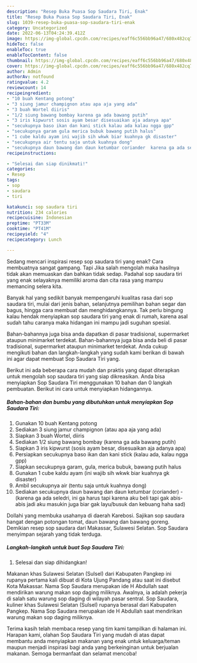 ```yaml
---
description: "Resep Buka Puasa Sop Saudara Tiri, Enak"
title: "Resep Buka Puasa Sop Saudara Tiri, Enak"
slug: 1039-resep-buka-puasa-sop-saudara-tiri-enak
category: Uncategorized
date: 2022-06-13T04:24:39.412Z
image: https://img-global.cpcdn.com/recipes/eaff6c556bb96a47/680x482cq70/sop-saudara-tiri-foto-resep-utama.jpg
hideToc: false
enableToc: true
enableTocContent: false
thumbnail: https://img-global.cpcdn.com/recipes/eaff6c556bb96a47/680x482cq70/sop-saudara-tiri-foto-resep-utama.jpg
cover: https://img-global.cpcdn.com/recipes/eaff6c556bb96a47/680x482cq70/sop-saudara-tiri-foto-resep-utama.jpg
author: Admin
authorAv: notfound
ratingvalue: 4.2
reviewcount: 14
recipeingredient:
- "10 buah Kentang potong"
- "3 siung jamur champignon atau apa aja yang ada"
- "3 buah Wortel diiris"
- "1/2 siung bawang bombay karena ga ada bawang putih"
- "3 iris kipwurst sosis ayam besar disesuaikan aja adanya apa"
- "secukupnya baso ikan dan kani stick kalau ada kalau ngga gpp"
- "secukupnya garam gula merica bubuk bawang putih halus"
- "1 cube kaldu ayam ini wajib sih wkwk biar kuahnya gk disaster"
- "secukupnya air tentu saja untuk kuahnya dong"
- "secukupnya daun bawang dan daun ketumbar coriander  karena ga ada seledri ini ga harus tapi karena aku beli tapi gak abisabis jadi aku masukin juga biar gak layubusuk dan kebuang haha sad"
recipeinstructions:

- "Selesai dan siap dinikmati!"
categories:
- Resep
tags:
- sop
- saudara
- tiri

katakunci: sop saudara tiri 
nutrition: 234 calories
recipecuisine: Indonesian
preptime: "PT33M"
cooktime: "PT41M"
recipeyield: "4"
recipecategory: Lunch

---
```



Sedang mencari inspirasi resep sop saudara tiri yang enak? Cara membuatnya sangat gampang. Tapi Jika salah mengolah maka hasilnya tidak akan memuaskan dan bahkan tidak sedap. Padahal sop saudara tiri yang enak selayaknya memiliki aroma dan cita rasa yang mampu memancing selera kita.


Banyak hal yang sedikit banyak mempengaruhi kualitas rasa dari sop saudara tiri, mulai dari jenis bahan, selanjutnya pemilihan bahan segar dan bagus, hingga cara membuat dan menghidangkannya. Tak perlu bingung kalau hendak menyiapkan sop saudara tiri yang enak di rumah, karena asal sudah tahu caranya maka hidangan ini mampu jadi suguhan spesial.

Bahan-bahannya juga bisa anda dapatkan di pasar tradisional, supermarket ataupun minimarket terdekat. Bahan-bahannya juga bisa anda beli di pasar tradisional, supermarket ataupun minimarket terdekat. Anda cukup mengikuti bahan dan langkah-langkah yang sudah kami berikan di bawah ini agar dapat membuat Sop Saudara Tiri yang.


Berikut ini ada beberapa cara mudah dan praktis yang dapat diterapkan untuk mengolah sop saudara tiri yang siap dikreasikan. Anda bisa menyiapkan Sop Saudara Tiri menggunakan 10 bahan dan 0 langkah pembuatan. Berikut ini cara untuk menyiapkan hidangannya.

<!--inarticleads1-->

##### Bahan-bahan dan bumbu yang dibutuhkan untuk menyiapkan Sop Saudara Tiri:

1. Gunakan 10 buah Kentang potong
1. Sediakan 3 siung jamur champignon (atau apa aja yang ada)
1. Siapkan 3 buah Wortel, diiris
1. Sediakan 1/2 siung bawang bombay (karena ga ada bawang putih)
1. Siapkan 3 iris kipwurst (sosis ayam besar, disesuaikan aja adanya apa)
1. Persiapkan secukupnya baso ikan dan kani stick (kalau ada, kalau ngga gpp)
1. Siapkan secukupnya garam, gula, merica bubuk, bawang putih halus
1. Gunakan 1 cube kaldu ayam (ini wajib sih wkwk biar kuahnya gk disaster)
1. Ambil secukupnya air (tentu saja untuk kuahnya dong)
1. Sediakan secukupnya daun bawang dan daun ketumbar (coriander) - (karena ga ada seledri, ini ga harus tapi karena aku beli tapi gak abis-abis jadi aku masukin juga biar gak layu/busuk dan kebuang haha sad)


Dollahi yang membuka usahanya di daerah Karebosi. Sajikan sop saudara hangat dengan potongan tomat, daun bawang dan bawang goreng. Demikian resep sop saudara dari Makassar, Sulawesi Selatan. Sop Saudara menyimpan sejarah yang tidak terduga. 

<!--inarticleads2-->

##### Langkah-langkah untuk buat Sop Saudara Tiri:


1. Selesai dan siap dihidangkan!

Makanan khas Sulawesi Selatan (Sulsel) dari Kabupaten Pangkep ini rupanya pertama kali dibuat di Kota Ujung Pandang atau saat ini disebut Kota Makassar. Nama Sop Saudara merupakan ide H Abdullah saat mendirikan warung makan sop daging miliknya. Awalnya, ia adalah pekerja di salah satu warung sop daging di wilayah pasar sentral. Sop Saudara, kuliner khas Sulawesi Selatan (Sulsel) rupanya berasal dari Kabupaten Pangkep. Nama Sop Saudara merupakan ide H Abdullah saat mendirikan warung makan sop daging miliknya. 

Terima kasih telah membaca resep yang tim kami tampilkan di halaman ini. Harapan kami, olahan Sop Saudara Tiri yang mudah di atas dapat membantu anda menyiapkan makanan yang enak untuk keluarga/teman maupun menjadi inspirasi bagi anda yang berkeinginan untuk berjualan makanan. Semoga bermanfaat dan selamat mencoba!
